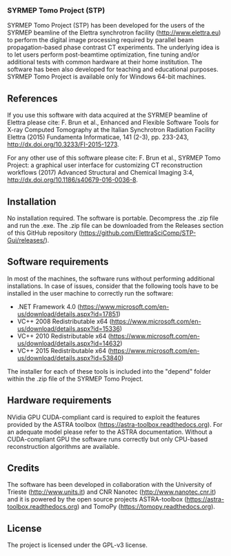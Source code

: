 ### SYRMEP Tomo Project (STP)

SYRMEP Tomo Project (STP) has been developed for the users of the SYRMEP beamline of the Elettra synchrotron facility (http://www.elettra.eu) to perform the digital image processing required by parallel beam propagation-based phase contrast CT experiments. The underlying idea is to let users perform post-beamtime optimization, fine tuning and/or additional tests with common hardware at their home institution. The software has been also developed for teaching and educational purposes. SYRMEP Tomo Project is available only for Windows 64-bit machines.

## References

If you use this software with data acquired at the SYRMEP beamline of Elettra please cite: F. Brun et al., Enhanced and Flexible Software Tools for X-ray Computed Tomography at the Italian Synchrotron Radiation Facility Elettra (2015) Fundamenta Informaticae, 141 (2-3), pp. 233-243, http://dx.doi.org/10.3233/FI-2015-1273.

For any other use of this software please cite: F. Brun et al., SYRMEP Tomo Project: a graphical user interface for customizing CT reconstruction workflows (2017) Advanced Structural and Chemical Imaging 3:4, http://dx.doi.org/10.1186/s40679-016-0036-8.

## Installation

No installation required. The software is portable. Decompress the .zip file and run the .exe. The .zip file can be downloaded from the Releases section of this GitHub repository (https://github.com/ElettraSciComp/STP-Gui/releases/).

## Software requirements

In most of the machines, the software runs without performing additional installations. In case of issues, consider that the following tools have to be installed in the user machine to correctly run the software:

* .NET Framework 4.0 (https://www.microsoft.com/en-us/download/details.aspx?id=17851)
* VC++ 2008 Redistributable x64 (https://www.microsoft.com/en-us/download/details.aspx?id=15336)
* VC++ 2010 Redistributable x64 (https://www.microsoft.com/en-us/download/details.aspx?id=14632) 
* VC++ 2015 Redistributable x64 (https://www.microsoft.com/en-us/download/details.aspx?id=53840)

The installer for each of these tools is included into the "depend" folder within the .zip file of the SYRMEP Tomo Project.

## Hardware requirements

NVidia GPU CUDA-compliant card is required to exploit the features provided by the ASTRA toolbox (https://astra-toolbox.readthedocs.org). For an adequate model please refer to the ASTRA documentation. Without a CUDA-compliant GPU the software runs correctly but only CPU-based reconstruction algorithms are available.

## Credits

The software has been developed in collaboration with the University of Trieste (http://www.units.it) and CNR Nanotec (http://www.nanotec.cnr.it) and it is powered by the open source projects ASTRA-toolbox (https://astra-toolbox.readthedocs.org) and TomoPy (https://tomopy.readthedocs.org).

## License

The project is licensed under the GPL-v3 license.
